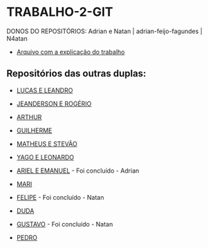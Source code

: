 # TRABALHO-2-GIT

DONOS DO REPOSITÓRIOS: Adrian e Natan | adrian-feijo-fagundes | N4atan

- [Arquivo com a explicação do trabalho](https://github.com/BeneBr/git_24_1N/blob/master/Trabalho%20Pr%C3%A1tico%202.md)



## Repositórios das outras duplas:

 - [LUCAS E LEANDRO](https://github.com/lucasdocurso/TRABALHO-GIT-2)

 - [JEANDERSON E ROGÉRIO](https://github.com/eldorado1959/TrabalhoPratico2)
 
 - [ARTHUR]()

 - [GUILHERME]()
 
 - [MATHEUS E STEVÃO](https://github.com/matheusbmtt/Trabalho-GIT2)
 
 - [YAGO E LEONARDO]()
 
 - [ARIEL E EMANUEL](https://github.com/ARIELLO24/ariel-git)
        - Foi concluído - Adrian
 - [MARI]()
 
 - [FELIPE](https://github.com/fificici/TDS241N-UC10-Trabalho2)
        - Foi concluído - Natan
 - [DUDA](https://github.com/Duda0810/TrabalhoGit2)
 
 - [GUSTAVO](https://github.com/Gukisz/codigo-git)
        - Foi concluído - Natan
 - [PEDRO]()
